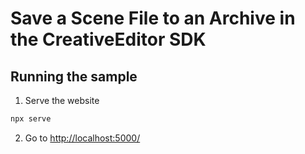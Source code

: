 # Save a Scene File to an Archive in the CreativeEditor SDK


## Running the sample

1. Serve the website

```bash
npx serve
```

2. Go to [http://localhost:5000/](http://localhost:5000/)
